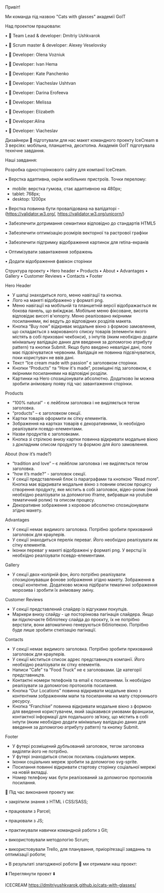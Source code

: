 Привіт! 

Ми команда під назвою "Cats with glasses" академії GоIT

Над проектом працювали:

•	👨 Team Lead & developer: Dmitriy Ushkvarok 

•	👦 Scrum master & developer:  Alexey Veselovsky

•	👩 Developer: Olena Vozniuk

•	👦 Developer: Ivan Hema

•	👧 Developer: Kate Panchenko

•	👨 Developer: Viacheslav Ushtvan

•	👩 Developer: Darina Erofeeva

•	👩 Developer: Melissa

•	👩 Developer: Elizabeth

•	👩 Developer:Alina

•	👨 Developer: Viacheslav 



Дизайнери 🎨 підготували для нас макет командного проекту IceCream в 3 версіях: мобільна, планшетна, десктопна.
Академія GoIT підготувала технічне завдання.

Наші завдання:

Розробка односторінкового сайту для компанії IceCream.


•	Верстка адаптивна, окрім мобільних пристроїв. Точки перелому:
- mobile: верстка гумова, стає адаптивною на 480px;
- tablet: 768px;
- desktop: 1200px

•	Верстка повинна бути провалідована на валідаторі - (https://validator.w3.org/, https://validator.w3.org/unicorn/)

•	Забезпечити дотримання семантики відповідно до стандартів HTML5

•	Забезпечити оптимізацію розмірів векторної та растрової графіки

•	Забезпечити підтримку відображення картинок для retina-екранів

•	Оптимізувати завантаження зображень

•	Додати відображення фавікон сторінки

Структура проекту
•	Hero header
•	Products
•	About
•	Advantages
•	Gallery
•	Customer Reviews
•	Contacts
•	Footer

Hero Header
-	У шапці знаходиться лого, меню навігації та кнопка. 
-	Лого на макеті відображено у форматі png.
-	Меню навігації  на мобільній та планшетній версії відображається як бокова панель, що виїжджає. Мобільне меню фіксоване, висота відповідає висоті в'юпорту. Меню реалізовано якірними посиланнями, які ведуть до відповідних розділів макета.
-	Кнопка “Buy now” відкриває модальне вікно з формою замовлення, що складається з маркованого списку товарів (елементи якого містять в собі приховані чекбокси), з інпутів (яким необхідно додати мінімальну валідацію даних для введення за допомогою  атрибуту pattern)  та кнопки Submit. Якщо було введено невалідні дані, поле має підсвічуватися червоним. Валідація не повинна підсвічуватися, поки користувач не ввів дані.
-	Текст “Ice cream made with passion” є заголовком сторінки.
-	Кнопки “Products” та “How it's made”, розміщені під заголовком,  є якірними посиланнями на відповідні розділи.
-	Картинки на Hero спозиціонувати абсолютно. Додатково їм можна зробити анімовану появу під час завантаження сторінки.

Products
-	“100% natural” - є лейблом заголовка і не виділяється тегом заголовка.
-	“products” – є заголовком секції.
-	Картки товарів оформити як сітку елементів.
-	Зображення на картках товарів є декоративними, їх необхідно реалізувати псевдо-елементами.
-	Назви продуктів є заголовками.
-	Кнопка зі стрілкою внизу картки повинна відкривати модальне вікно з докладним описом продукту та формою для його замовлення.

About (how it’s made?)
-	“tradition and love” – є лейблом заголовка і не виділяється тегом заголовка.
-	“how it’s made?” - заголовок секції.
-	У секції представлений блок із параграфами та кнопкою “Read more”. Кнопка має відкривати модальне вікно з повним описом процесу створення продукту, яке містить в собі заголовок, відео-ролик (який необхідно реалізувати за допомогою iframe, вибравши на youtube тематичний ролик) та описом процесу.
-	Декоративне зображення з коровою абсолютно спозиціонувати згідно макету.

Advantages
-	У секції немає видимого заголовка. Потрібно зробити прихований заголовок для краулерів.
-	У секції знаходиться перелік переваг. Його необхідно реалізувати як сітку елементів.
-	Іконки переваг у макеті відображені у форматі png. У верстці їх необхідно реалізувати псевдо-елементами.

Gallery
-	У секції двох-колірній фон, його потрібно реалізувати спозиціонувавши фонове зображення згідно макету. Зображення в секції контентне. Додатково можна підібрати тематичні зображення морозива і  зробити їх анімовану зміну.

Customer Reviews
-	У секції представлений слайдер із відгуками покупців.
-	Маркери внизу слайду -  це посторінкова пагінація слайдера. Якщо ви підключаєте бібліотеку слайда до проєкту, їх не потрібно верстати, вони автоматично генеруються бібліотекою. Потрібно буде лише зробити стилізацію пагінації.

Contacts
-	У секції немає видимого заголовка. Потрібно зробити прихований заголовок для краулерів.
-	У секції міститься список адрес представництв компанії. Його необхідно реалізувати як сітку елементів.
-	Написи “Cafe” та “Food Truck” не є заголовками. Це категорії представництв.
-	Контактні номери телефонів та email є посиланнями. Їх необхідно реалізувати за допомогою  протоколів посилання.
-	Кнопка “Our Locations” повинна відкривати модальне вікно з контентним зображенням мапи та посиланням на мапу стороннього ресурсу.
-	Кнопка “Franchise” повинна відкривати модальне вікно з формою для введення користувачем, який зацікавився умовами франшизи, контактної інформації для подальшого зв’язку, що містить в собі інпути (яким необхідно додати мінімальну валідацію даних для введення за допомогою  атрибуту pattern)  та кнопку Submit.

Footer
-	У футері розміщений дубльований заголовок, тегом заголовка виділяти його не потрібно.
-	У футері знаходиться список посилань соціальних мереж.
-	Іконки соціальних мереж зробити за допомогою svg-sprite.
-	Посилання повинні відкривати стартову сторінку соціальної мережі на новій вкладці.
-	Номер телефону має бути реалізований за допомогою протоколів посилання.


🔨 Під час виконання проекту ми:

•	закріпили знання з HTML і CSS/SASS;

•	працювали з Parcel;

•	працювали з JS;

•	практикували навички командной работи з Git;

•	використовували методологію Scrum;

•	використовували Trello, для планування, приіорітезації завданнь та оптимізації роботи;

•	В результаті злагодженої роботи 🤝 ми отримали наш проект: 

⬇️ Переглянути проект ⬇️

ICECREAM
https://dmitriyushkvarok.github.io/cats-with-glasses/

